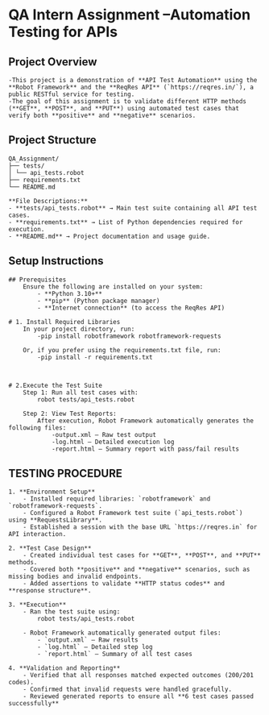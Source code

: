  # QA Intern Assignment –Automation Testing for APIs

 ## Project Overview
    -This project is a demonstration of **API Test Automation** using the **Robot Framework** and the **ReqRes API** (`https://reqres.in/`), a public RESTful service for testing.  
    -The goal of this assignment is to validate different HTTP methods (**GET**, **POST**, and **PUT**) using automated test cases that verify both **positive** and **negative** scenarios.


## Project Structure
    QA_Assignment/
    ├── tests/
    │ └── api_tests.robot
    ├── requirements.txt
    └── README.md

    **File Descriptions:**
    - **tests/api_tests.robot** → Main test suite containing all API test cases.  
    - **requirements.txt** → List of Python dependencies required for execution.  
    - **README.md** → Project documentation and usage guide.  

##  Setup Instructions
    ## Prerequisites
        Ensure the following are installed on your system:
            - **Python 3.10+**
            - **pip** (Python package manager)
            - **Internet connection** (to access the ReqRes API)

    # 1. Install Required Libraries
        In your project directory, run:
            -pip install robotframework robotframework-requests

        Or, if you prefer using the requirements.txt file, run:
            -pip install -r requirements.txt



    # 2.Execute the Test Suite
        Step 1: Run all test cases with:
            robot tests/api_tests.robot
  
        Step 2: View Test Reports:
            After execution, Robot Framework automatically generates the following files:
                -output.xml – Raw test output
                -log.html – Detailed execution log
                -report.html – Summary report with pass/fail results

## TESTING PROCEDURE

    1. **Environment Setup**  
        - Installed required libraries: `robotframework` and `robotframework-requests`.  
        - Configured a Robot Framework test suite (`api_tests.robot`) using **RequestsLibrary**.  
        - Established a session with the base URL `https://reqres.in` for API interaction.

    2. **Test Case Design**  
        - Created individual test cases for **GET**, **POST**, and **PUT** methods.  
        - Covered both **positive** and **negative** scenarios, such as missing bodies and invalid endpoints.  
        - Added assertions to validate **HTTP status codes** and **response structure**.

    3. **Execution**  
        - Ran the test suite using:
            robot tests/api_tests.robot
    
        - Robot Framework automatically generated output files:
            - `output.xml` – Raw results  
            - `log.html` – Detailed step log  
            - `report.html` – Summary of all test cases  

    4. **Validation and Reporting**  
        - Verified that all responses matched expected outcomes (200/201 codes).  
        - Confirmed that invalid requests were handled gracefully.  
        - Reviewed generated reports to ensure all **6 test cases passed successfully**


 
